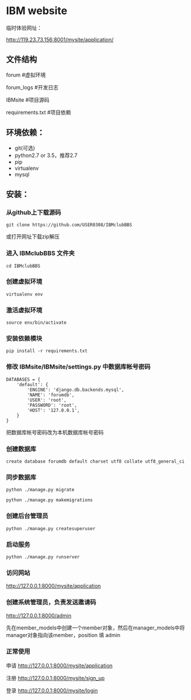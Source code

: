 # IBM website

临时体验网址：

http://119.23.73.156:8001/mysite/application/

## 文件结构

forum #虚拟环境

forum_logs #开发日志

IBMsite #项目源码

requirements.txt #项目依赖

## 环境依赖：

  * git(可选)
  * python2.7 or 3.5，推荐2.7
  * pip
  * virtualenv
  * mysql

## 安装：

### 从github上下载源码

    git clone https://github.com/USER0308/IBMclubBBS

或打开网址下载zip解压

### 进入 IBMclubBBS 文件夹

    cd IBMclubBBS

### 创建虚拟环境

    virtualenv env

### 激活虚拟环境

    source env/bin/activate

### 安装依赖模块

    pip install -r requirements.txt

### 修改 IBMsite/IBMsite/settings.py 中数据库帐号密码

    DATABASES = {
        'default': {
            'ENGINE': 'django.db.backends.mysql',
            'NAME': 'forumdb',
    		'USER': 'root',
    		'PASSWORD': 'root',
    		'HOST': '127.0.0.1',
        }
    }

把数据库帐号密码改为本机数据库帐号密码

### 创建数据库

    create database forumdb default charset utf8 collate utf8_general_ci

### 同步数据库

    python ./manage.py migrate

    python ./manage.py makemigrations

### 创建后台管理员

    python ./manage.py createsuperuser

### 启动服务

    python ./manage.py runserver

### 访问网站

http://127.0.0.1:8000/mysite/application

### 创建系统管理员，负责发送邀请码

http://127.0.0.1:8000/admin

先在member_models中创建一个member对象，然后在manager_models中将manager对象指向该member，position 填 admin

### 正常使用

申请 http://127.0.0.1:8000/mysite/application

注册 http://127.0.0.1:8000/mysite/sign_up

登录 http://127.0.0.1:8000/mysite/login
